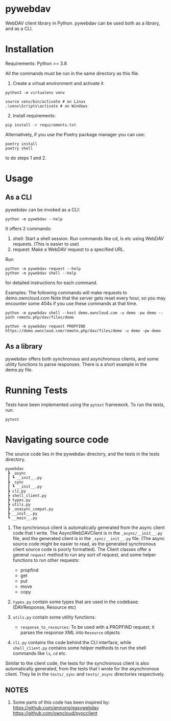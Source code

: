 # pywebdav

WebDAV client library in Python.
pywebdav can be used both as a library, and as a CLI.

# Installation
Requirements: Python >= 3.8

All the commands must be run in the same directory as this file.

1) Create a virtual environment and activate it
```
python3 -m virtualenv venv
```
```
source venv/bin/activate # on Linux
.\venv\Scripts\activate # on Windows
```

2) Install requirements:
```
pip install -r requirements.txt
```
Alternatively, if you use the Poetry package manager you can use:
```
poetry install
poetry shell
```
to do steps 1 and 2.

# Usage
## As a CLI
pywebdav can be invoked as a CLI:
```
python -m pywebdav --help
```

It offers 2 commands:
1) shell: Start a shell session. Run commands like cd, ls etc using WebDAV requests. (This is easier to use)
2) request: Make a WebDAV request to a specified URL.

Run
```
python -m pywebdav request --help
python -m pywebdav shell --help
```
for detailed instructions for each command.

Examples: The following commands will make requests to demo.owncloud.com
Note that the server gets reset every hour, so you may encounter some 404s if you use these commands at that time.
```
python -m pywebdav shell --host demo.owncloud.com -u demo -pw demo --path remote.php/dav/files/demo
```
```
python -m pywebdav request PROPFIND https://demo.owncloud.com/remote.php/dav/files/demo -u demo -pw demo
```

## As a library
pywebdav offers both synchronous and asynchronous clients, and some utility functions to parse responses.
There is a short example in the demo.py file.

# Running Tests
Tests have been implemented using the `pytest` framework.
To run the tests, run:
```
pytest
```

# Navigating source code
The source code lies in the pywebdav directory, and the tests in the tests directory.
```
pywebdav
 ┣ _async
 ┃ ┗ __init__.py
 ┣ _sync
 ┃ ┗ __init__.py
 ┣ cli.py
 ┣ shell_client.py
 ┣ types.py
 ┣ utils.py
 ┣ _unasync_compat.py
 ┣ __init__.py
 ┗ __main__.py
```
1) The synchronous client is automatically generated from the async client code that I write. The AsyncWebDAVClient
is in the `_async/__init__.py` file, and the generated client is in the `_sync/__init__.py` file. (The async source code
might be easier to read, as the generated synchronous client source code is poorly formatted).
The Client classes offer a general `request` method to run any sort of request, and some helper functions to run other requests:
    - propfind
    - get
    - put
    - move
    - copy

2) `types.py` contain some types that are used in the codebase. (DAVResponse, Resource etc)
3) `utils.py` contain some utility functions:
    - `response_to_resources`: To be used with a PROPFIND request; it parses the response XML into `Resource` objects
4) `cli.py` contains the code behind the CLI interface, while `shell_client.py` contains some helper methods to run the
shell commands like `ls`, `cd` etc.


Similar to the client code, the tests for the synchronous client is also automatically generated, from the tests that I
wrote for the asynchronous client. They lie in the `tests/_sync` and `tests/_async` directories respectively.

## NOTES
1) Some parts of this code has been inspired by: \
https://github.com/amnong/easywebdav \
https://github.com/owncloud/pyocclient
